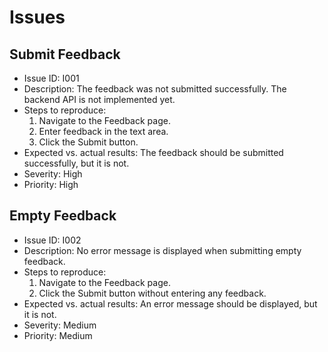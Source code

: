 # Issues

## Submit Feedback
- Issue ID: I001
- Description: The feedback was not submitted successfully. The backend API is not implemented yet.
- Steps to reproduce:
    1. Navigate to the Feedback page.
    2. Enter feedback in the text area.
    3. Click the Submit button.
- Expected vs. actual results: The feedback should be submitted successfully, but it is not.
- Severity: High
- Priority: High

## Empty Feedback
- Issue ID: I002
- Description: No error message is displayed when submitting empty feedback.
- Steps to reproduce:
    1. Navigate to the Feedback page.
    2. Click the Submit button without entering any feedback.
- Expected vs. actual results: An error message should be displayed, but it is not.
- Severity: Medium
- Priority: Medium
